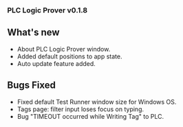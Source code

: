 ### PLC Logic Prover v0.1.8

## What's new
  - About PLC Logic Prover window.
  - Added default positions to app state.
  - Auto update feature added.

## Bugs Fixed
  - Fixed default Test Runner window size for Windows OS.
  - Tags page: filter input loses focus on typing.
  - Bug "TIMEOUT occurred while Writing Tag" to PLC.
